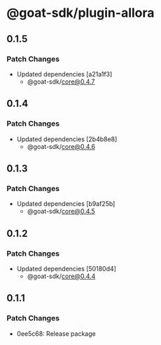 # @goat-sdk/plugin-allora

## 0.1.5

### Patch Changes

- Updated dependencies [a21a1f3]
  - @goat-sdk/core@0.4.7

## 0.1.4

### Patch Changes

- Updated dependencies [2b4b8e8]
  - @goat-sdk/core@0.4.6

## 0.1.3

### Patch Changes

- Updated dependencies [b9af25b]
  - @goat-sdk/core@0.4.5

## 0.1.2

### Patch Changes

- Updated dependencies [50180d4]
  - @goat-sdk/core@0.4.4

## 0.1.1

### Patch Changes

- 0ee5c68: Release package
